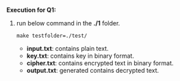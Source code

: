 **Execution for Q1:**
1. run below command in the **./1** folder.
    ```
    make testfolder=./test/
    ```
    * **input.txt**: contains plain text.
    * **key.txt**: contains key in binary format.
    * **cipher.txt**: contains encrypted text in binary format.
    * **output.txt**: generated contains decrypted text.